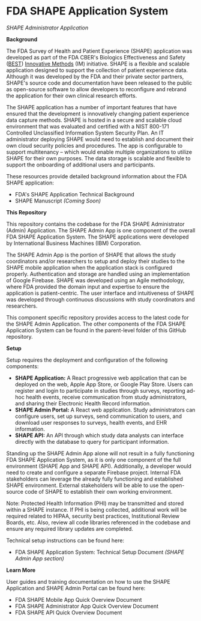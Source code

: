 # FDA SHAPE Application System

_SHAPE Administrator Application_

**Background**

The FDA Survey of Health and Patient Experience (SHAPE) application was developed as part of the FDA CBER&#39;s Biologics Effectiveness and Safety ([BEST](https://www.bestinitiative.org/)) [Innovative Methods](https://www.bestinitiative.org/best/data-and-surveillance-activities/artificial-intelligence-and-natural-language-processing) (IM) initiative. SHAPE is a flexible and scalable application designed to support the collection of patient experience data. Although it was developed by the FDA and their private sector partners, SHAPE&#39;s source code and documentation have been released to the public as open-source software to allow developers to reconfigure and rebrand the application for their own clinical research efforts.

The SHAPE application has a number of important features that have ensured that the development is innovatively changing patient experience data capture methods. SHAPE is hosted in a secure and scalable cloud environment that was evaluated and certified with a NIST 800-171 Controlled Unclassified Information System Security Plan. An IT administrator deploying SHAPE would need to establish and document their own cloud security policies and procedures. The app is configurable to support multitenancy – which would enable multiple organizations to utilize SHAPE for their own purposes. The data storage is scalable and flexible to support the onboarding of additional users and participants.

These resources provide detailed background information about the FDA SHAPE application:

- FDA&#39;s SHAPE Application Technical Background
- SHAPE Manuscript _(Coming Soon)_

**This Repository**

This repository contains the codebase for the FDA SHAPE Administrator (Admin) Application. The SHAPE Admin App is one component of the overall FDA SHAPE Application System. The SHAPE applications were developed by International Business Machines (IBM) Corporation.

The SHAPE Admin App is the portion of SHAPE that allows the study coordinators and/or researchers to setup and deploy their studies to the SHAPE mobile application when the application stack is configured properly. Authentication and storage are handled using an implementation of Google Firebase. SHAPE was developed using an Agile methodology, where FDA provided the domain input and expertise to ensure the application is patient-centric. The user interface and intuitiveness of SHAPE was developed through continuous discussions with study coordinators and researchers.

This component specific repository provides access to the latest code for the SHAPE Admin Application. The other components of the FDA SHAPE Application System can be found in the parent-level folder of this GitHub repository.

**Setup**

Setup requires the deployment and configuration of the following components:

- **SHAPE Application:** A React progressive web application that can be deployed on the web, Apple App Store, or Google Play Store. Users can register and login to participate in studies through surveys, reporting ad-hoc health events, receive communication from study administrators, and sharing their Electronic Health Record information.
- **SHAPE Admin Portal:** A React web application. Study administrators can configure users, set up surveys, send communication to users, and download user responses to surveys, health events, and EHR information.
- **SHAPE API:** An API through which study data analysts can interface directly with the database to query for participant information.

Standing up the SHAPE Admin App alone will not result in a fully functioning FDA SHAPE Application System, as it is only one component of the full environment (SHAPE App and SHAPE API). Additionally, a developer would need to create and configure a separate Firebase project. Internal FDA stakeholders can leverage the already fully functioning and established SHAPE environment. External stakeholders will be able to use the open-source code of SHAPE to establish their own working environment.

Note: Protected Health Information (PHI) may be transmitted and stored within a SHAPE instance. If PHI is being collected, additional work will be required related to HIPAA, security best practices, Institutional Review Boards, etc. Also, review all code libraries referenced in the codebase and ensure any required library updates are completed.

Technical setup instructions can be found here:

- FDA SHAPE Application System: Technical Setup Document _(SHAPE Admin App section)_

**Learn More**

User guides and training documentation on how to use the SHAPE Application and SHAPE Admin Portal can be found here:

- FDA SHAPE Mobile App Quick Overview Document
- FDA SHAPE Administrator App Quick Overview Document
- FDA SHAPE API Quick Overview Document